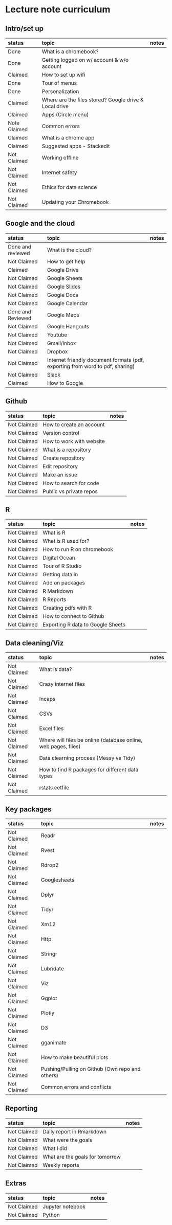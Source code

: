 # Lecture note curriculum


## Intro/set up

|status | topic | notes |
| :---|  :--- |  :--- |
| Done | What is a chromebook? | |
| Done | Getting logged on w/ account & w/o account | |
| Claimed | How to set up wifi | |
| Done | Tour of menus | |
| Done | Personalization | |
| Claimed | Where are the files stored? Google drive & Local drive | |
| Claimed | Apps (Circle menu) | | 
| Note Claimed | Common errors | |
| Claimed | What is a chrome app | |
| Claimed | Suggested apps - Stackedit | |
| Not Claimed | Working offline | |
| Not Claimed | Internet safety | |
| Not Claimed | Ethics for data science | |
| Not Claimed | Updating your Chromebook | |
 
## Google and the cloud

|status | topic | notes |
| :---|  :--- |  :--- |
| Done and reviewed | What is the cloud? | |
| Not Claimed | How to get help | |
| Claimed | Google Drive | |
| Not Claimed | Google Sheets | |
| Not Claimed | Google Slides | |
| Not Claimed | Google Docs | |
| Not Claimed | Google Calendar | |
| Done and Reviewed | Google Maps | |
| Not Claimed | Google Hangouts | |
| Not Claimed | Youtube | |
| Not Claimed | Gmail/Inbox | |
| Not Claimed | Dropbox | |
| Not Claimed | Internet friendly document formats (pdf, exporting from word to pdf, sharing) | |
| Not Claimed | Slack | |
| Claimed | How to Google | |
 
 
## Github

|status | topic | notes |
| :---|  :--- |  :--- |
| Not Claimed | How to create an account | |
| Not Claimed | Version control | |
| Not Claimed | How to work with website | |
| Not Claimed | What is a repository | |
| Not Claimed | Create repository | |
| Not Claimed | Edit repository | |
| Not Claimed | Make an issue | |
| Not Claimed | How to search for code | |
| Not Claimed | Public vs private repos | |
 
 
## R
|status | topic | notes |
| :---|  :--- |  :--- |
| Not Claimed | What is R | |
| Not Claimed | What is R used for? | |
| Not Claimed | How to run R on chromebook | |
| Not Claimed | Digital Ocean | |
| Not Claimed | Tour of R Studio | |
| Not Claimed | Getting data in | |
| Not Claimed | Add on packages | |
| Not Claimed | R Markdown | |
| Not Claimed | R Reports | |
| Not Claimed | Creating pdfs with R | |
| Not Claimed | How to connect to Github | |
| Not Claimed | Exporting R data to Google Sheets | |
 
 
## Data cleaning/Viz
|status | topic | notes |
| :---|  :--- |  :--- |
| Not Claimed | What is data? | |
| Not Claimed | Crazy internet files | |
| Not Claimed | Incaps | |
| Not Claimed | CSVs | |
| Not Claimed | Excel files | |
| Not Claimed | Where will files be online (database online, web pages, files) | |
| Not Claimed | Data clearning process (Messy vs Tidy) | |
| Not Claimed | How to find R packages for different data types | |
| Not Claimed | rstats.cetfile | |


## Key packages
|status | topic | notes |
| :---|  :--- |  :--- |
| Not Claimed | Readr | |
| Not Claimed | Rvest | |
| Not Claimed | Rdrop2 | |
| Not Claimed | Googlesheets | |
| Not Claimed | Dplyr | |
| Not Claimed | Tidyr | |
| Not Claimed | Xm12 | |
| Not Claimed | Http | |
| Not Claimed | Stringr | |
| Not Claimed | Lubridate | |
| Not Claimed | Viz | |
| Not Claimed | Ggplot | |
| Not Claimed | Plotly | |
| Not Claimed | D3 | |
| Not Claimed | gganimate | |
| Not Claimed | How to make beautiful plots | |
| Not Claimed | Pushing/Pulling on Github (Own repo and others) | |
| Not Claimed | Common errors and conflicts | |
 
 
## Reporting
|status | topic | notes |
| :---|  :--- |  :--- |
| Not Claimed | Daily report in Rmarkdown | |
| Not Claimed | What were the goals | |
| Not Claimed | What I did | |
| Not Claimed | What are the goals for tomorrow | |
| Not Claimed | Weekly reports | |

 
## Extras
|status | topic | notes |
| :---|  :--- |  :--- |
| Not Claimed | Jupyter notebook | |
| Not Claimed | Python | |

